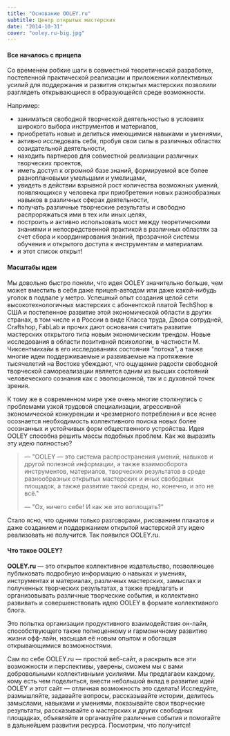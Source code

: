 ```yaml
---
title: "Основание OOLEY.ru"
subtitle: Центр открытых мастерских
date: "2014-10-31"
cover: "ooley.ru-big.jpg"
---
```


#### Все началось с прицепа

Со временем робкие шаги в совместной теоретической разработке, постепенной практической реализации и приложении коллективных усилий для поддержания и развития открытых мастерских позволили разглядеть открывающиеся в образующейся среде возможности.

Например:

- заниматься свободной творческой деятельностью в условиях широкого выбора инструментов и материалов,
- приобретать новые и делиться имеющимися навыками и умениями,
- активно исследовать себя, пробуя свои силы в различных областях созидательной деятельности,
- находить партнеров для совместной реализации различных творческих проектов,
- иметь доступ к огромной базе знаний, формируемой все более разноплановыми умельцами и умелицами,
- увидеть в действии взрывной рост количества возможных умений, появляющихся у человека при приобретении новых разнообразных навыков в различных сферах деятельности,
- получать различные творческие результаты и свободно распроряжаться ими в тех или иных целях,
- построить и активно использовать мост между теоретическими знаниями и непосредственной практикой в различных областях за счет сбора и координирования знаний, прозрачной системы обучения и открытого доступа к инструментам и материалам.
- и этот список открыт!

#### Масштабы идеи

Мы довольно быстро поняли, что идея OOLEY значительно больше, чем может вместить в себя даже прицеп-автодом или даже какой-нибудь уголок в подвале у метро. Успешный опыт создания целой сети высокотехнологичных мастерских с абонентской платой TechShop в США и постепенное развитие этой экономической области в других странах, в том числе и в России в виде Класса труда, Двора сотрудней, Craftshop, FabLab и прочих дают основания считать развитие мастерских открытого типа новым экономическим трендом. Новые исследования в области позитивной психологии, в частности М. Чиксентмихайи в его исследованиях состояния "потока", а также многие идеи поддерживаемые и развиваемые на протяжение тысячелетий на Востоке убеждают, что ощущение радости свободной творческой самореализации является одним из высших состояний человеческого сознания как с эволюционной, так и с духовной точек зрения.

К тому же в современном мире уже очень многие столкнулись с проблемами узкой трудовой специализации, агрессивной экономической конкуренции и чрезмерного потребления и все яснее осознается необходимость коллективного поиска новых более осознанных и устойчивых форм общественного устройства. Идея OOLEY способна решить массы подобных проблем. Как же выразить эту идею полностью?

> — "OOLEY — это система распространения умений, навыков и другой полезной информации, а также взаимооборота инструментов, материалов, творческих результатов в среде разнообразных открытых мастерских и иных свободных площадок, а также развитие такой среды, но, конечно, и это не всё."
>
> — "Ох, ничего себе! И как же это воплощать?"

Стало ясно, что одними только разговорами, рисованием плакатов и даже созданием и поддержанием открытой мастерской эту идею реализовать не получится. Так появился OOLEY.ru.

#### Что такое OOLEY?

**OOLEY.ru** — это открытое коллективное издательство, позволяющее публиковать подробную информацию о навыках и умениях, инструментах и материалах, различных мастерских, замыслах и полученных творческих результатах, а также предлагать и организовывать различные творческие события, и коллективно развивать и совершенствовать идею OOLEY в формате коллективного блога.

Это попытка организации продуктивного взаимодействия он-лайн, способствующего также полноценному и гармоничному развитию жизни офф-лайн, насыщая её новым опытом и обогащая открывающимися возможностями.

Сам по себе OOLEY.ru — простой веб-сайт, а раскрыть все эти возможности и перспективы, уверены, сможем мы с вами добровольными коллективными усилиями. Мы предлагаем каждому, кому есть чем поделиться, внести небольшой вклад в развитие идей OOLEY и этот сайт — отличная возможность это сделать! Исследуйте, размышляйте, задавайте вопросы, рассказывайте истории, делитесь замыслами, навыками и умениями, показывайте свои творческие результаты, рассказывайте о мастерских и других свободных площадках, объявляйте и организуйте различные события и помогайте в дальнейшем развитии ресурса. Посмотрим, что получится!
